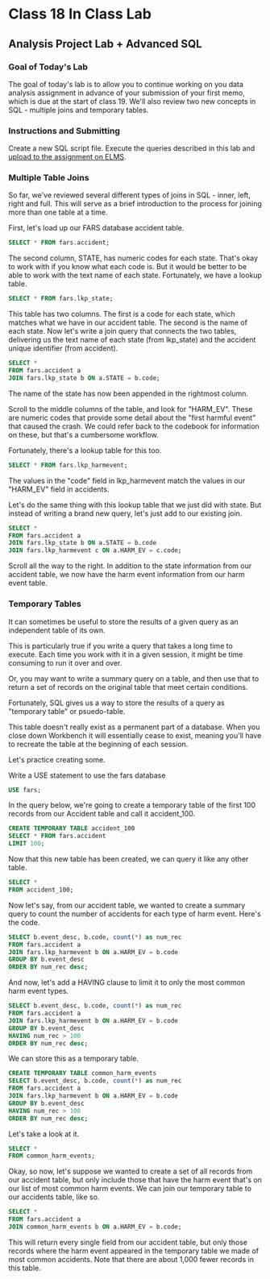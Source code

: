# Class 18 In Class Lab
## Analysis Project Lab + Advanced SQL

### Goal of Today's Lab

The goal of today's lab is to allow you to continue working on you data analysis assignment in advance of your submission of your first memo, which is due at the start of class 19.  We'll also review two new concepts in SQL - multiple joins and temporary tables.   

### Instructions and Submitting

Create a new SQL script file. Execute the queries described in this lab and [upload to the assignment on ELMS](https://umd.instructure.com/courses/1259604/assignments/4812000).

### Multiple Table Joins

So far, we've reviewed several different types of joins in SQL - inner, left, right and full.  This will serve as a brief introduction to the process for joining more than one table at a time.  

First, let's load up our FARS database accident table.

```sql
SELECT * FROM fars.accident;
```

The second column, STATE, has numeric codes for each state.  That's okay to work with if you know what each code is.  But it would be better to be able to work with the text name of each state.  Fortunately, we have a lookup table.

```sql
SELECT * FROM fars.lkp_state;
```

This table has two columns. The first is a code for each state, which matches what we have in our accident table.  The second is the name of each state. Now let's write a join query that connects the two tables, delivering us the text name of each state (from lkp_state) and the accident unique identifier (from accident).

```sql
SELECT *
FROM fars.accident a
JOIN fars.lkp_state b ON a.STATE = b.code;
```

The name of the state has now been appended in the rightmost column.

Scroll to the middle columns of the table, and look for "HARM_EV".  These are numeric codes that provide some detail about the "first harmful event" that caused the crash. We could refer back to the codebook for information on these, but that's a cumbersome workflow.  

Fortunately, there's a lookup table for this too.  

```sql
SELECT * FROM fars.lkp_harmevent;
```

The values in the "code" field in lkp_harmevent match the values in our "HARM_EV" field in accidents.

Let's do the same thing with this lookup table that we just did with state.  But instead of writing a brand new query, let's just add to our existing join.

```sql
SELECT *
FROM fars.accident a
JOIN fars.lkp_state b ON a.STATE = b.code
JOIN fars.lkp_harmevent c ON a.HARM_EV = c.code;
```

Scroll all the way to the right.  In addition to the state information from our accident table, we now have the harm event information from our harm event table.  

### Temporary Tables

It can sometimes be useful to store the results of a given query as an independent table of its own.  

This is particularly true if you write a query that takes a long time to execute.  Each time you work with it in a given session, it might be time consuming to run it over and over.

Or, you may want to write a summary query on a table, and then use that to return a set of records on the original table that meet certain conditions.   

Fortunately, SQL gives us a way to store the results of a query as "temporary table" or psuedo-table.    

This table doesn't really exist as a permanent part of a database.  When you close down Workbench it will essentially cease to exist, meaning you'll have to recreate the table at the beginning of each session.

Let's practice creating some.

Write a USE statement to use the fars database

```sql
USE fars;
```

In the query below, we're going to create a temporary table of the first 100 records from our Accident table and call it accident_100.


```sql
CREATE TEMPORARY TABLE accident_100
SELECT * FROM fars.accident
LIMIT 100;
```
Now that this new table has been created, we can query it like any other table.

``` sql
SELECT *
FROM accident_100;
```

Now let's say, from our accident table, we wanted to create a summary query to count the number of accidents for each type of harm event. Here's the code.

``` sql
SELECT b.event_desc, b.code, count(*) as num_rec
FROM fars.accident a
JOIN fars.lkp_harmevent b ON a.HARM_EV = b.code
GROUP BY b.event_desc
ORDER BY num_rec desc;
```

And now, let's add a HAVING clause to limit it to only the most common harm event types.

``` sql
SELECT b.event_desc, b.code, count(*) as num_rec
FROM fars.accident a
JOIN fars.lkp_harmevent b ON a.HARM_EV = b.code
GROUP BY b.event_desc
HAVING num_rec > 100
ORDER BY num_rec desc;
```

We can store this as a temporary table.  

``` sql
CREATE TEMPORARY TABLE common_harm_events
SELECT b.event_desc, b.code, count(*) as num_rec
FROM fars.accident a
JOIN fars.lkp_harmevent b ON a.HARM_EV = b.code
GROUP BY b.event_desc
HAVING num_rec > 100
ORDER BY num_rec desc;
```
Let's take a look at it.

```sql
SELECT *
FROM common_harm_events;
```

Okay, so now, let's suppose we wanted to create a set of all records from our accident table, but only include those that have the harm event that's on our list of most common harm events.  We can join our temporary table to our accidents table, like so.

``` sql
SELECT *
FROM fars.accident a
JOIN common_harm_events b ON a.HARM_EV = b.code;
```

This will return every single field from our accident table, but only those records where the harm event appeared in the temporary table we made of most common accidents.  Note that there are about 1,000 fewer records in this table.

